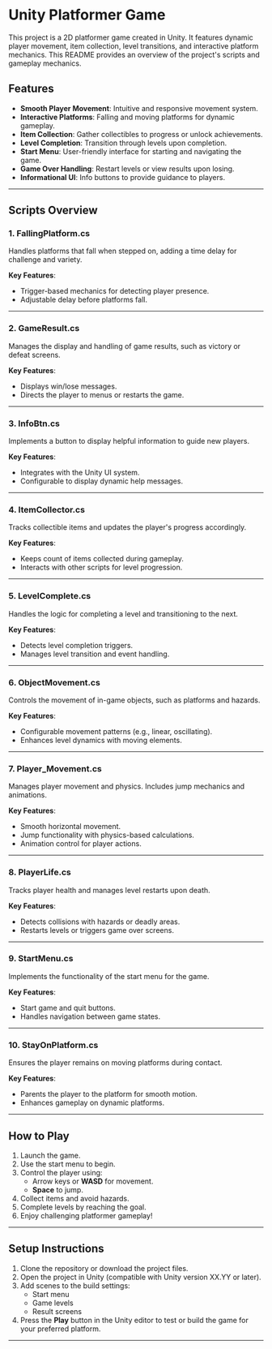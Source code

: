# Unity Platformer Game

This project is a 2D platformer game created in Unity. It features dynamic player movement, item collection, level transitions, and interactive platform mechanics. This README provides an overview of the project's scripts and gameplay mechanics.

## Features
- **Smooth Player Movement**: Intuitive and responsive movement system.
- **Interactive Platforms**: Falling and moving platforms for dynamic gameplay.
- **Item Collection**: Gather collectibles to progress or unlock achievements.
- **Level Completion**: Transition through levels upon completion.
- **Start Menu**: User-friendly interface for starting and navigating the game.
- **Game Over Handling**: Restart levels or view results upon losing.
- **Informational UI**: Info buttons to provide guidance to players.

---

## Scripts Overview

### 1. **FallingPlatform.cs**
Handles platforms that fall when stepped on, adding a time delay for challenge and variety.

**Key Features**:
- Trigger-based mechanics for detecting player presence.
- Adjustable delay before platforms fall.

---

### 2. **GameResult.cs**
Manages the display and handling of game results, such as victory or defeat screens.

**Key Features**:
- Displays win/lose messages.
- Directs the player to menus or restarts the game.

---

### 3. **InfoBtn.cs**
Implements a button to display helpful information to guide new players.

**Key Features**:
- Integrates with the Unity UI system.
- Configurable to display dynamic help messages.

---

### 4. **ItemCollector.cs**
Tracks collectible items and updates the player's progress accordingly.

**Key Features**:
- Keeps count of items collected during gameplay.
- Interacts with other scripts for level progression.

---

### 5. **LevelComplete.cs**
Handles the logic for completing a level and transitioning to the next.

**Key Features**:
- Detects level completion triggers.
- Manages level transition and event handling.

---

### 6. **ObjectMovement.cs**
Controls the movement of in-game objects, such as platforms and hazards.

**Key Features**:
- Configurable movement patterns (e.g., linear, oscillating).
- Enhances level dynamics with moving elements.

---

### 7. **Player_Movement.cs**
Manages player movement and physics. Includes jump mechanics and animations.

**Key Features**:
- Smooth horizontal movement.
- Jump functionality with physics-based calculations.
- Animation control for player actions.

---

### 8. **PlayerLife.cs**
Tracks player health and manages level restarts upon death.

**Key Features**:
- Detects collisions with hazards or deadly areas.
- Restarts levels or triggers game over screens.

---

### 9. **StartMenu.cs**
Implements the functionality of the start menu for the game.

**Key Features**:
- Start game and quit buttons.
- Handles navigation between game states.

---

### 10. **StayOnPlatform.cs**
Ensures the player remains on moving platforms during contact.

**Key Features**:
- Parents the player to the platform for smooth motion.
- Enhances gameplay on dynamic platforms.

---

## How to Play

1. Launch the game.
2. Use the start menu to begin.
3. Control the player using:
   - Arrow keys or **WASD** for movement.
   - **Space** to jump.
4. Collect items and avoid hazards.
5. Complete levels by reaching the goal.
6. Enjoy challenging platformer gameplay!

---

## Setup Instructions

1. Clone the repository or download the project files.
2. Open the project in Unity (compatible with Unity version XX.YY or later).
3. Add scenes to the build settings:
   - Start menu
   - Game levels
   - Result screens
4. Press the **Play** button in the Unity editor to test or build the game for your preferred platform.

---


